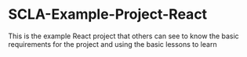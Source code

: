# SCLA-Example-Project-React
This is the example React project that others can see to know the basic requirements for the project and using the basic lessons to learn
